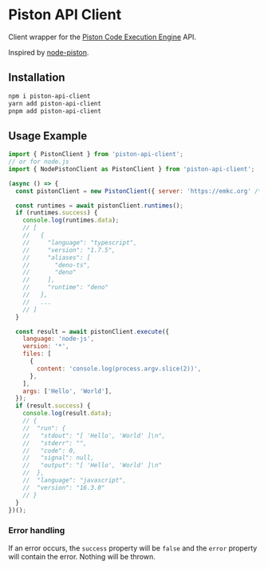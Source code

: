 # Piston API Client

Client wrapper for the [Piston Code Execution Engine](https://github.com/engineer-man/piston) API.

Inspired by [node-piston](https://github.com/dthree/node-piston).

## Installation

```bash
npm i piston-api-client
yarn add piston-api-client
pnpm add piston-api-client
```

## Usage Example

```js
import { PistonClient } from 'piston-api-client';
// or for node.js
import { NodePistonClient as PistonClient } from 'piston-api-client';

(async () => {
  const pistonClient = new PistonClient({ server: 'https://emkc.org' /* default */ });

  const runtimes = await pistonClient.runtimes();
  if (runtimes.success) {
    console.log(runtimes.data);
    // [
    //   {
    //     "language": "typescript",
    //     "version": "1.7.5",
    //     "aliases": [
    //       "deno-ts",
    //       "deno"
    //     ],
    //     "runtime": "deno"
    //   },
    //   ...
    // ]
  }

  const result = await pistonClient.execute({
    language: 'node-js',
    version: '*',
    files: [
      {
        content: 'console.log(process.argv.slice(2))',
      },
    ],
    args: ['Hello', 'World'],
  });
  if (result.success) {
    console.log(result.data);
    // {
    //  "run": {
    //   "stdout": "[ 'Hello', 'World' ]\n",
    //   "stderr": "",
    //   "code": 0,
    //   "signal": null,
    //   "output": "[ 'Hello', 'World' ]\n"
    //  },
    //  "language": "javascript",
    //  "version": "16.3.0"
    // }
  }
})();
```

### Error handling

If an error occurs, the `success` property will be `false` and the `error` property will contain the error. Nothing will be thrown.
